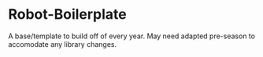 # Robot-Boilerplate
A base/template to build off of every year. May need adapted pre-season to accomodate any library changes.
